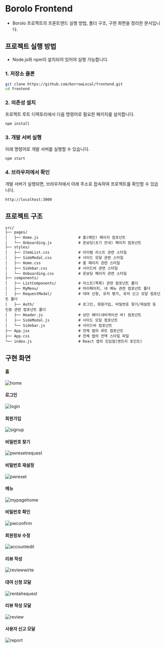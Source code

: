# Borolo Frontend
- Borolo 프로젝트의 프론트엔드 실행 방법, 폴더 구조, 구현 화면을 정리한 문서입니다.
  
## 프로젝트 실행 방법
- Node.js와 npm이 설치되어 있어야 실행 가능합니다.

### 1. 저장소 클론

```bash
git clone https://github.com/borrowLocal/frontend.git
cd frontend
```

### 2. 의존성 설치
프로젝트 루트 디렉토리에서 다음 명령어로 필요한 패키지를 설치합니다.

```bash
npm install
```

### 3. 개발 서버 실행
아래 명령어로 개발 서버를 실행할 수 있습니다.

```bash
npm start
```

### 4. 브라우저에서 확인
개발 서버가 실행되면, 브라우저에서 아래 주소로 접속하여 프로젝트를 확인할 수 있습니다.

```
http://localhost:3000
```

## 프로젝트 구조 
```
src/
├── pages/                       
│   ├── Home.js                  # 홈(메인) 페이지 컴포넌트
│   └── Onboarding.js            # 온보딩(초기 안내) 페이지 컴포넌트
├── styles/                      
│   ├── ItemList.css             # 아이템 리스트 관련 스타일
│   ├── SideModal.css            # 사이드 모달 관련 스타일
│   ├── Home.css                 # 홈 페이지 관련 스타일
│   ├── Sidebar.css              # 사이드바 관련 스타일
│   └── Onboarding.css           # 온보딩 페이지 관련 스타일
├── components/                 
│   ├── ListComponents/          # 리스트(목록) 관련 컴포넌트 폴더
│   ├── MyMenu/                  # 마이페이지, 내 메뉴 관련 컴포넌트 폴더
│   ├── RequestModal/            # 대여 신청, 유저 평가, 유저 신고 모달 컴포넌트 폴더
│   ├── Auth/                    # 로그인, 회원가입, 비밀번호 찾기/재설정 등 인증 관련 컴포넌트 폴더
│   ├── Header.js                # 상단 헤더(네비게이션 바) 컴포넌트
│   ├── SideModal.js             # 사이드 모달 컴포넌트
│   └── Sidebar.js               # 사이드바 컴포넌트
├── App.jsx                      # 전체 앱의 루트 컴포넌트
├── App.css                      # 전체 앱의 전역 스타일 파일
└── index.js                     # React 앱의 진입점(엔트리 포인트)
```

## 구현 화면
#### 홈
![home](https://github.com/user-attachments/assets/d595b5b7-57f9-4006-8c72-0257e6d3d16c)
#### 로그인
![login](https://github.com/user-attachments/assets/71d1537a-bb4c-4233-aedf-5a6dbbd32374)
#### 회원가입
![signup](https://github.com/user-attachments/assets/dbfba1fc-0905-4c6f-b830-ca5e819c83ac)
#### 비밀번호 찾기
![pwresetrequest](https://github.com/user-attachments/assets/6c7dfdb2-a3d5-4e40-b082-0466814cd648)
#### 비밀번호 재설정
![pwreset](https://github.com/user-attachments/assets/89ffa0e5-29c3-46b2-9ac4-c68f8dd368e5)
#### 메뉴
![mypagehome](https://github.com/user-attachments/assets/f6172433-6810-4b27-9649-8cda7b530093)
#### 비밀번호 확인
![pwconfirm](https://github.com/user-attachments/assets/ccf2cfc1-aea7-4622-94e9-35e2cfb37cdb)
#### 회원정보 수정
![accountedit](https://github.com/user-attachments/assets/ffe3598b-5dce-4c03-8d5c-4d1765e0810e)
#### 리뷰 작성
![reviewwirte](https://github.com/user-attachments/assets/14030dda-0530-4076-8807-f12479cce926)
#### 대여 신청 모달
![rentalrequest](https://github.com/user-attachments/assets/d96f0030-f00a-4e7b-9a20-81205f9c3d68)
#### 리뷰 작성 모달
![review](https://github.com/user-attachments/assets/fcf311f6-152e-43a5-bc79-5fd363b66208)
#### 사용자 신고 모달
![report](https://github.com/user-attachments/assets/0a511ed9-8739-4256-8b81-47198f4b5e0b)
